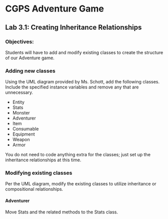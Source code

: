 # CGPS Adventure Game

## Lab 3.1: Creating Inheritance Relationships

### Objectives:
Students will have to add and modify existing classes to create the structure of our Adventure game.

### Adding new classes
Using the UML diagram provided by Ms. Schott, add the following classes. Include the specified instance variables and remove any that are unnecessary.

- Entity
- Stats
- Monster
- Adventurer
- Item
- Consumable
- Equipment
- Weapon
- Armor

You do not need to code anything extra for the classes; just set up the inheritance relationships at this time.

### Modifying existing classes
Per the UML diagram, modify the existing classes to utilize inheritance or compositional relationships.

#### Adventurer
Move Stats and the related methods to the Stats class.
